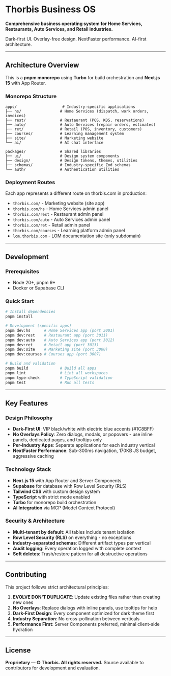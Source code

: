 # Thorbis Business OS

**Comprehensive business operating system for Home Services, Restaurants, Auto Services, and Retail industries.**

Dark-first UI. Overlay-free design. NextFaster performance. AI-first architecture.

---

## Architecture Overview

This is a **pnpm monorepo** using **Turbo** for build orchestration and **Next.js 15** with App Router.

### Monorepo Structure
```
apps/                    # Industry-specific applications
├── hs/                 # Home Services (dispatch, work orders, invoices)
├── rest/               # Restaurant (POS, KDS, reservations)  
├── auto/               # Auto Services (repair orders, estimates)
├── ret/                # Retail (POS, inventory, customers)
├── courses/            # Learning management system
├── site/               # Marketing website
└── ai/                 # AI chat interface

packages/               # Shared libraries
├── ui/                 # Design system components
├── design/             # Design tokens, themes, utilities
├── schemas/            # Industry-specific Zod schemas
└── auth/               # Authentication utilities
```

### Deployment Routes
Each app represents a different route on thorbis.com in production:
- `thorbis.com/` - Marketing website (site app)
- `thorbis.com/hs` - Home Services admin panel
- `thorbis.com/rest` - Restaurant admin panel  
- `thorbis.com/auto` - Auto Services admin panel
- `thorbis.com/ret` - Retail admin panel
- `thorbis.com/courses` - Learning platform admin panel
- `lom.thorbis.com` - LOM documentation site (only subdomain)

---

## Development

### Prerequisites
- Node 20+, pnpm 9+
- Docker or Supabase CLI

### Quick Start
```bash
# Install dependencies
pnpm install

# Development (specific apps)
pnpm dev:hs      # Home Services app (port 3001)
pnpm dev:rest    # Restaurant app (port 3011)  
pnpm dev:auto    # Auto Services app (port 3012)
pnpm dev:ret     # Retail app (port 3013)
pnpm dev:site    # Marketing site (port 3000)
pnpm dev:courses # Courses app (port 3007)

# Build and validation
pnpm build              # Build all apps
pnpm lint               # Lint all workspaces
pnpm type-check         # TypeScript validation
pnpm test               # Run all tests
```

---

## Key Features

### Design Philosophy
- **Dark-First UI**: VIP black/white with electric blue accents (#1C8BFF)
- **No Overlays Policy**: Zero dialogs, modals, or popovers - use inline panels, dedicated pages, and tooltips only
- **Per-Industry Apps**: Separate applications for each industry vertical
- **NextFaster Performance**: Sub-300ms navigation, 170KB JS budget, aggressive caching

### Technology Stack
- **Next.js 15** with App Router and Server Components
- **Supabase** for database with Row Level Security (RLS)
- **Tailwind CSS** with custom design system
- **TypeScript** with strict mode enabled
- **Turbo** for monorepo build orchestration
- **AI Integration** via MCP (Model Context Protocol)

### Security & Architecture
- **Multi-tenant by default**: All tables include tenant isolation
- **Row Level Security (RLS)** on everything - no exceptions
- **Industry-separated schemas**: Different artifact types per vertical
- **Audit logging**: Every operation logged with complete context
- **Soft deletes**: Trash/restore pattern for all destructive operations

---

## Contributing

This project follows strict architectural principles:

1. **EVOLVE DON'T DUPLICATE**: Update existing files rather than creating new ones
2. **No Overlays**: Replace dialogs with inline panels, use tooltips for help
3. **Dark-First Design**: Every component optimized for dark theme first
4. **Industry Separation**: No cross-pollination between verticals
5. **Performance First**: Server Components preferred, minimal client-side hydration

---

## License

**Proprietary — © Thorbis. All rights reserved.**
Source available to contributors for development and evaluation.